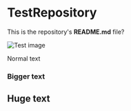 TestRepository
==============
This is the repository's **README.md** file?


![Test image](wireframerender3.jpg17139e8d-97fd-407b-807e-66fec2cdbbeeLarge.jpg)

Normal text

<h3>Bigger text</h3>

<h2>Huge text</h2>
